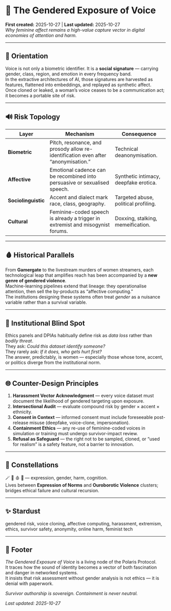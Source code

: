 # 💋 The Gendered Exposure of Voice  
**First created:** 2025-10-27 | **Last updated:** 2025-10-27  
*Why feminine affect remains a high-value capture vector in digital economies of attention and harm.*

---

## 🧭 Orientation  
Voice is not only a biometric identifier. It is a **social signature** — carrying gender, class, region, and emotion in every frequency band.  
In the extractive architectures of AI, those signatures are harvested as features, flattened into embeddings, and replayed as synthetic affect.  
Once cloned or leaked, a woman’s voice ceases to be a communication act; it becomes a portable site of risk.

---

## 🔊 Risk Topology  

| Layer | Mechanism | Consequence |
|-------|------------|-------------|
| **Biometric** | Pitch, resonance, and prosody allow re-identification even after “anonymisation.” | Technical deanonymisation. |
| **Affective** | Emotional cadence can be recombined into persuasive or sexualised speech. | Synthetic intimacy, deepfake erotica. |
| **Sociolinguistic** | Accent and dialect mark race, class, geography. | Targeted abuse, political profiling. |
| **Cultural** | Feminine-coded speech is already a trigger in extremist and misogynist forums. | Doxxing, stalking, memeification. |

---

## 🩸 Historical Parallels  
From **Gamergate** to the livestream murders of women streamers, each technological leap that amplifies reach has been accompanied by a **new genre of gendered violence**.  
Machine-learning pipelines extend that lineage: they operationalise attention, then sell the by-products as “affective computing.”  
The institutions designing these systems often treat *gender* as a nuisance variable rather than a survival variable.

---

## 🧩 Institutional Blind Spot  
Ethics panels and DPIAs habitually define risk as *data loss* rather than *bodily threat*.  
They ask: *Could this dataset identify someone?*  
They rarely ask: *If it does, who gets hurt first?*  
The answer, predictably, is women — especially those whose tone, accent, or politics diverge from the institutional norm.

---

## 🌐 Counter-Design Principles  

1. **Harassment Vector Acknowledgment** — every voice dataset must document the likelihood of gendered targeting upon exposure.  
2. **Intersectional Audit** — evaluate compound risk by gender × accent × ethnicity.  
3. **Consent in Context** — informed consent must include foreseeable post-release misuse (deepfake, voice-clone, impersonation).  
4. **Containment Ethics** — any re-use of feminine-coded voices in simulation or training must undergo survivor-impact review.  
5. **Refusal as Safeguard** — the right not to be sampled, cloned, or “used for realism” is a safety feature, not a barrier to innovation.

---

## 🌌 Constellations  
🪄 💋 🩸 🧠 — expression, gender, harm, cognition.  
Lives between **Expression of Norms** and **Ouroborotic Violence** clusters; bridges ethical failure and cultural recursion.

---

## ✨ Stardust  
gendered risk, voice cloning, affective computing, harassment, extremism, ethics, survivor safety, anonymity, online harm, feminist tech

---

## 🏮 Footer  
*The Gendered Exposure of Voice* is a living node of the Polaris Protocol.  
It traces how the sound of identity becomes a vector of both fascination and danger in networked systems.  
It insists that risk assessment without gender analysis is not ethics — it is denial with paperwork.  

*Survivor authorship is sovereign. Containment is never neutral.*  

_Last updated: 2025-10-27_
